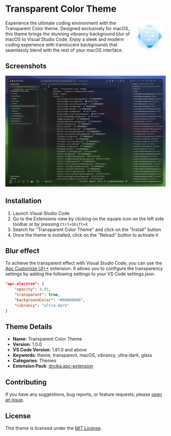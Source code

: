 # Transparent Color Theme

<img src="images/icon.png" style="height:100px;float:right"></img>

Experience the ultimate coding environment with the Transparent Color theme.
Designed exclusively for macOS, this theme brings the stunning vibrancy
background blur of macOS to Visual Studio Code. Enjoy a sleek and modern coding
experience with translucent backgrounds that seamlessly blend with the rest of
your macOS interface.

## Screenshots

![Screenshot](images/screenshot.png)

## Installation

1. Launch Visual Studio Code
2. Go to the Extensions view by clicking on the square icon on the left side
   toolbar or by pressing `Ctrl+Shift+X`
3. Search for "Transparent Color Theme" and click on the "Install" button
4. Once the theme is installed, click on the "Reload" button to activate it

## Blur effect

To achieve the transparent effect with Visual Studio Code, you can use the
[Apc Customize UI++](https://marketplace.visualstudio.com/items?itemName=drcika.apc-extension)
extension. It allows you to configure the transparency settings by adding the
following settings to your VS Code settings.json:

```json
"apc.electron": {
    "opacity": 0.95,
    "transparent": true,
    "backgroundColor": "#00000000",
    "vibrancy": "ultra-dark"
}
```

## Theme Details

- **Name**: Transparent Color Theme
- **Version**: 1.0.0
- **VS Code Version**: 1.81.0 and above
- **Keywords**: theme, transparent, macOS, vibrancy, ultra-dark, glass
- **Categories**: Themes
- **Extension Pack**:
  [drcika.apc-extension](https://marketplace.visualstudio.com/items?itemName=drcika.apc-extension)

## Contributing

If you have any suggestions, bug reports, or feature requests, please
[open an issue](https://github.com/AlexOwl/vscode-transparent-color-theme/issues).

## License

This theme is licensed under the [MIT License](LICENSE).
